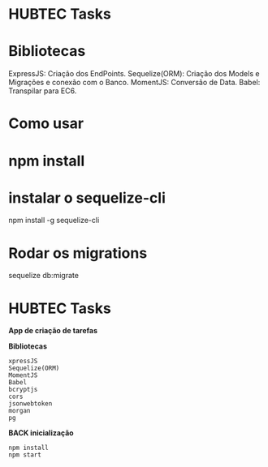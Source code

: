 # HUBTEC Tasks
# Bibliotecas
ExpressJS: Criação dos EndPoints.
Sequelize(ORM): Criação dos Models e Migrações e conexão com o Banco.
MomentJS:  Conversão de Data.
Babel: Transpilar para EC6.
# Como usar

# npm install
# instalar o sequelize-cli  
npm install -g sequelize-cli
# Rodar os migrations   
sequelize db:migrate  

# HUBTEC Tasks
**App de criação de tarefas**

**Bibliotecas**
```
xpressJS
Sequelize(ORM)
MomentJS
Babel
bcryptjs
cors
jsonwebtoken
morgan
pg
```

**BACK inicialização**
```
npm install
npm start
```



